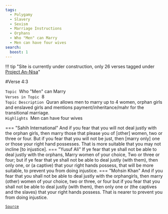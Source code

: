 ```yaml
---
tags:
  - Polygamy
  - Slavery
  - Sexism
  - Marriage Instructions
  - Orphans
  - Who "Men" can Marry
  - Men can have four wives
search:
  boost: 1 
---
```

!!! tip "Site is currently under construction, only 26 verses tagged under [Project An-Nisa](/an-nisa)"

#Verse  4:3

`Topic`&nbsp; Who "Men" can Marry   
`Verses in Topic`&nbsp; 8  
`Topic Description`&nbsp; Quran allows men to marry up to 4 women, orphan girls and enslaved girls and mentions payment/inheritance/mahr for the transitional marriage.     
`Highlights`&nbsp; Men can have four wives   

=== "Sahih International"
    And if you fear that you will not deal justly with the orphan girls, then marry those that please you of [other] women, two or three or four. But if you fear that you will not be just, then [marry only] one or those your right hand possesses. That is more suitable that you may not incline [to injustice].
=== "Yusuf Ali"
    If ye fear that ye shall not be able to deal justly with the orphans, Marry women of your choice, Two or three or four; but if ye fear that ye shall not be able to deal justly (with them), then only one, or (a captive) that your right hands possess, that will be more suitable, to prevent you from doing injustice.
=== "Mohsin Khan"
    And if you fear that you shall not be able to deal justly with the orphan­girls, then marry (other) women of your choice, two or three, or four but if you fear that you shall not be able to deal justly (with them), then only one or (the captives and the slaves) that your right hands possess. That is nearer to prevent you from doing injustice.

<a href="https://corpus.quran.com/translation.jsp?chapter= 4&verse=3" target="_blank">`Source`</a>

